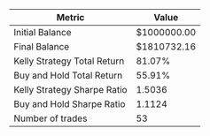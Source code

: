 | Metric | Value |
| --- | --- |
| Initial Balance | $1000000.00 |
| Final Balance | $1810732.16 |
| Kelly Strategy Total Return | 81.07% |
| Buy and Hold Total Return | 55.91% |
| Kelly Strategy Sharpe Ratio | 1.5036 |
| Buy and Hold Sharpe Ratio | 1.1124 |
| Number of trades | 53 |
